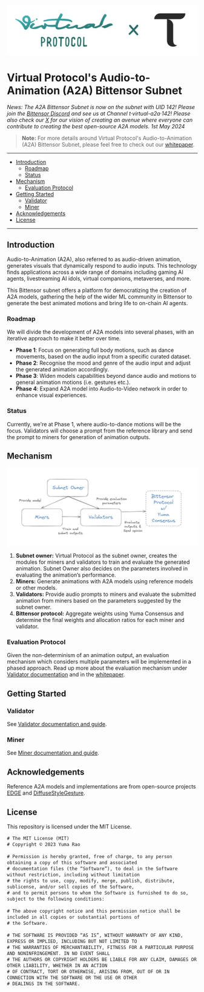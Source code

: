 <div align="center">
<img src="docs/images/banner-virtualxtao.png" alt="qdax_logo"></img>
</div>


# Virtual Protocol's Audio-to-Animation (A2A) Bittensor Subnet

*News: The A2A Bittensor Subnet is now on the subnet with UID 142! Please join the [Bittensor Discord](https://discord.gg/RXST8svz) and see us at Channel t·virtual-a2a·142! Please also check our [X](https://twitter.com/virtuals_io/status/1785345062311960843) for our vision of creating an avenue where everyone can contribute to creating the best open-source A2A models.  1st May 2024*

> **Note:** For more details around Virtual Protocol's Audio-to-Animation (A2A) Bittensor Subnet, please feel free to check out our [whitepaper](https://whitepaper.virtuals.io/audio-to-animation-bittensor-subnet).

---
- [Introduction](#introduction)
  - [Roadmap](#roadmap)
  - [Status](#status)
- [Mechanism](#mechanism)
  - [Evaluation Protocol](#evaluation-protocol)  
- [Getting Started](#getting-started)
  - [Validator](#validator)
  - [Miner](#miner)
- [Acknowledgements](#acknowledgements)
- [License](#license)
---

## Introduction
Audio-to-Animation (A2A), also referred to as audio-driven animation, generates visuals that dynamically respond to audio inputs. This technology finds applications across a wide range of domains including gaming AI agents, livestreaming AI idols, virtual companions, metaverses, and more.

This Bittensor subnet offers a platform for democratizing the creation of A2A models, gathering the help of the wider ML community in Bittensor to generate the best animated motions and bring life to on-chain AI agents.

### Roadmap
We will divide the development of A2A models into several phases, with an iterative approach to make it better over time.

- **Phase 1**: Focus on generating full body motions, such as dance movements, based on the audio input from a specific curated dataset.
- **Phase 2**: Recognise the mood and genre of the audio input and adjust the generated animation accordingly.
- **Phase 3**: Widen models capabilities beyond dance audio and motions to general animation motions (i.e. gestures etc.).
- **Phase 4**: Expand A2A model into Audio-to-Video network in order to enhance visual experiences.

### Status
Currently, we're at Phase 1, where audio-to-dance motions will be the focus. Validators will choose a prompt from the reference library and send the prompt to miners for generation of animation outputs.

## Mechanism
![mechanism](docs/images/a2a-mechanism.png)
1. **Subnet owner:** Virtual Protocol as the subnet owner, creates the modules for miners and validators to train and evaluate the generated animation. Subnet Owner also decides on the parameters involved in evaluating the animation’s performance. 
2. **Miners:** Generate animations with A2A models using reference models or other models.
3. **Validators:** Provide audio prompts to miners and evaluate the submitted animation from miners based on the parameters suggested by the subnet owner. 
4. **Bittensor protocol:** Aggregate weights using Yuma Consensus and determine the final weights and allocation ratios for each miner and validator.

### Evaluation Protocol
Given the non-determinism of an animation output, an evaluation mechanism which considers multiple parameters will be implemented in a phased approach. Read up more about the evaluation mechanism under [Validator documentation](./docs/validator.md) and in the [whitepaper](https://whitepaper.virtuals.io/audio-to-animation-bittensor-subnet). 

## Getting Started

### Validator
See [Validator documentation and guide](./docs/validator.md).

### Miner
See [Miner documentation and guide](./docs/miner.md).

## Acknowledgements
Reference A2A models and implementations are from open-source projects [EDGE](https://github.com/Stanford-TML/EDGE/tree/main) and [DiffuseStyleGesture](https://github.com/YoungSeng/DiffuseStyleGesture).

## License
This repository is licensed under the MIT License.
```text
# The MIT License (MIT)
# Copyright © 2023 Yuma Rao

# Permission is hereby granted, free of charge, to any person obtaining a copy of this software and associated
# documentation files (the “Software”), to deal in the Software without restriction, including without limitation
# the rights to use, copy, modify, merge, publish, distribute, sublicense, and/or sell copies of the Software,
# and to permit persons to whom the Software is furnished to do so, subject to the following conditions:

# The above copyright notice and this permission notice shall be included in all copies or substantial portions of
# the Software.

# THE SOFTWARE IS PROVIDED “AS IS”, WITHOUT WARRANTY OF ANY KIND, EXPRESS OR IMPLIED, INCLUDING BUT NOT LIMITED TO
# THE WARRANTIES OF MERCHANTABILITY, FITNESS FOR A PARTICULAR PURPOSE AND NONINFRINGEMENT. IN NO EVENT SHALL
# THE AUTHORS OR COPYRIGHT HOLDERS BE LIABLE FOR ANY CLAIM, DAMAGES OR OTHER LIABILITY, WHETHER IN AN ACTION
# OF CONTRACT, TORT OR OTHERWISE, ARISING FROM, OUT OF OR IN CONNECTION WITH THE SOFTWARE OR THE USE OR OTHER
# DEALINGS IN THE SOFTWARE.
```
